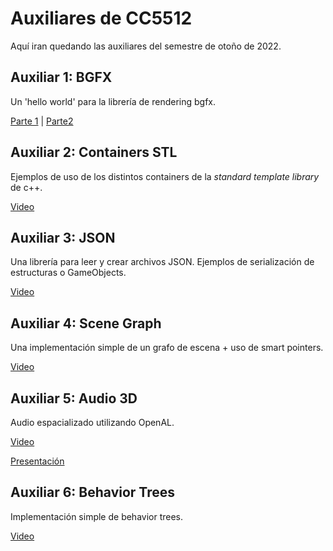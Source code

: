 # Auxiliares de CC5512
Aquí iran quedando las auxiliares del semestre de otoño de 2022.

## Auxiliar 1: BGFX
Un 'hello world' para la librería de rendering bgfx.

[Parte 1](https://youtu.be/7FM6kfHBYYY) | [Parte2](https://youtu.be/7FM6kfHBYYY)

## Auxiliar 2: Containers STL
Ejemplos de uso de los distintos containers de la _standard template library_ de c++.

[Video](https://youtu.be/ERdPLPzY0oA)

## Auxiliar 3: JSON
Una librería para leer y crear archivos JSON. Ejemplos de serialización de estructuras o GameObjects.

[Video](https://youtu.be/VA_yx7mlaOg)

## Auxiliar 4: Scene Graph
Una implementación simple de un grafo de escena + uso de smart pointers.

[Video](https://youtu.be/tH2pbsK6paE)


## Auxiliar 5: Audio 3D
Audio espacializado utilizando OpenAL.

 [Video](https://youtu.be/fEg1xojRNpw)
 
 [Presentación](https://docs.google.com/presentation/d/1qZQs9QwDlnFoaFVtHPE1sI38be97jNWtzMsCmSzSL74/edit?usp=sharing)

## Auxiliar 6: Behavior Trees
Implementación simple de behavior trees.

[Video](https://youtu.be/XSHinBGYlQA)
